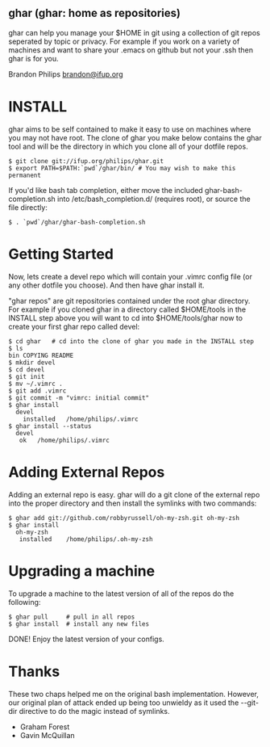 ghar (ghar: home as repositories)
---------------------------------

ghar can help you manage your $HOME in git using a collection of git repos
seperated by topic or privacy. For example if you work on a variety of
machines and want to share your .emacs on github but not your .ssh then ghar
is for you.

Brandon Philips <brandon@ifup.org>

INSTALL
=======

ghar aims to be self contained to make it easy to use on machines where you
may not have root. The clone of ghar you make below contains the ghar tool and
will be the directory in which you clone all of your dotfile repos.

    $ git clone git://ifup.org/philips/ghar.git
    $ export PATH=$PATH:`pwd`/ghar/bin/ # You may wish to make this permanent

If you'd like bash tab completion, either move the included
ghar-bash-completion.sh into /etc/bash\_completion.d/ (requires root),
or source the file directly:

    $ . `pwd`/ghar/ghar-bash-completion.sh

Getting Started
===============

Now, lets create a devel repo which will contain your .vimrc config file (or
any other dotfile you choose). And then have ghar install it.

"ghar repos" are git repositories contained under the root ghar directory. For
example if you cloned ghar in a directory called $HOME/tools in the INSTALL
step above you will want to cd into $HOME/tools/ghar now to create your first
ghar repo called devel:

    $ cd ghar	# cd into the clone of ghar you made in the INSTALL step
    $ ls
    bin COPYING README
    $ mkdir devel
    $ cd devel
    $ git init
    $ mv ~/.vimrc .
    $ git add .vimrc
    $ git commit -m "vimrc: initial commit"
    $ ghar install
      devel
        installed	/home/philips/.vimrc
    $ ghar install --status
      devel
       ok	/home/philips/.vimrc

Adding External Repos
=====================

Adding an external repo is easy. ghar will do a git clone of the external repo
into the proper directory and then install the symlinks with two commands:

    $ ghar add git://github.com/robbyrussell/oh-my-zsh.git oh-my-zsh
    $ ghar install
      oh-my-zsh
       installed	/home/philips/.oh-my-zsh

Upgrading a machine
===================

To upgrade a machine to the latest version of all of the repos do the
following:

    $ ghar pull		# pull in all repos
    $ ghar install	# install any new files

DONE! Enjoy the latest version of your configs.

Thanks
======
These two chaps helped me on the original bash implementation. However,
our original plan of attack ended up being too unwieldy as it used the
--git-dir directive to do the magic instead of symlinks.

- Graham Forest
- Gavin McQuillan
